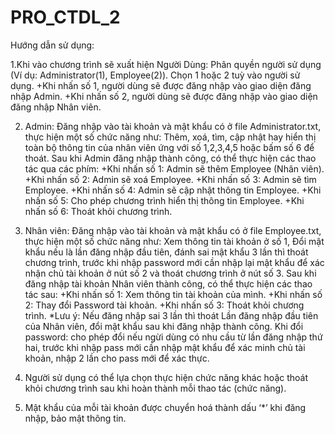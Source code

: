# PRO_CTDL_2
Hướng dẫn sử dụng:

1.Khi vào chương trình sẽ xuất hiện Người Dùng: Phân quyền người sử dụng (Ví dụ: Administrator(1), Employee(2)). Chọn 1 hoặc 2 tuỳ vào người sử dụng. 
+Khi nhấn số 1, người dùng sẽ được đăng nhập vào giao diện đăng nhập Admin. 
+Khi nhấn số 2, người dùng sẽ được đăng nhập vào giao diện đăng nhập Nhân viên.

2. Admin: Đăng nhập vào tài khoản và mật khẩu có ở file Administrator.txt, thực hiện một số chức năng như: Thêm, xoá, tìm, cập nhật hay hiển thị toàn bộ thông tin của nhân viên ứng với số 1,2,3,4,5 hoặc bấm số 6 để thoát. Sau khi Admin đăng nhập thành công, có thể thực hiện các thao tác qua các phím: 
+Khi nhấn số 1: Admin sẽ thêm Employee (Nhân viên). 
+Khi nhấn số 2: Admin sẽ xoá Employee. 
+Khi nhấn số 3: Admin sẽ tìm Employee. 
+Khi nhấn số 4: Admin sẽ cập nhật thông tin Employee. 
+Khi nhấn số 5: Cho phép chương trình hiển thị thông tin Employee. 
+Khi nhấn số 6: Thoát khỏi chương trình.

3. Nhân viên: Đăng nhập vào tài khoản và mật khẩu có ở file Employee.txt, thực hiện một số chức năng như: Xem thông tin tài khoản ở số 1, Đổi mật khẩu nếu là lần đăng nhập đầu tiên, đánh sai mật khẩu 3 lần thì thoát chương trình, trước khi nhập password mới cần nhập lại mật khẩu để xác nhận chủ tài khoản ở nút số 2 và thoát chương trình ở nút số 3. Sau khi đăng nhập tài khoản Nhân viên thành công, có thể thực hiện các thao tác sau: 
+Khi nhấn số 1: Xem thông tin tài khoản của mình. 
+Khi nhấn số 2: Thay đổi Password tài khoản. 
+Khi nhấn số 3: Thoát khỏi chương trình. 
*Lưu ý: Nếu đăng nhập sai 3 lần thì thoát Lần đăng nhập đầu tiên của Nhân viên, đổi mật khẩu sau khi đăng nhập thành công. 
Khi đổi password: cho phép đổi nếu ngừi dùng có nhu cầu từ lần đăng nhập thứ hai, trước khi nhập pass mới cần nhập mật khẩu để xác minh chủ tài khoản, nhập 2 lần cho pass mới để xác thực.

4. Người sử dụng có thể lựa chọn thực hiện chức năng khác hoặc thoát khỏi chương trình sau khi hoàn thành mỗi thao tác (chức năng).

5. Mật khẩu của mỗi tài khoản được chuyển hoá thành dấu ‘*’ khi đăng nhập, bảo mật thông tin.
